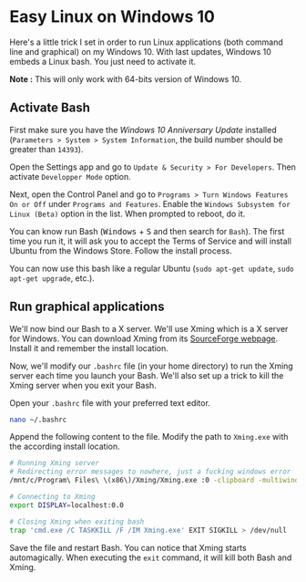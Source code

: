 # Easy Linux on Windows 10

Here's a little trick I set in order to run Linux applications (both command line and graphical) on my Windows 10.
With last updates, Windows 10 embeds a Linux bash. You just need to activate it.

**Note :** This will only work with 64-bits version of Windows 10.

## Activate Bash

First make sure you have the *Windows 10 Anniversary Update* installed (`Parameters > System > System Information`, the build number should be greater than `14393`).

Open the Settings app and go to `Update & Security > For Developers`. Then activate `Developper Mode` option.

Next, open the Control Panel and go to `Programs > Turn Windows Features On or Off` under `Programs and Features`. Enable the `Windows Subsystem for Linux (Beta)` option in the list. When prompted to reboot, do it.

You can know run Bash (<kbd>Windows</kbd> + <kbd>S</kbd> and then search for `Bash`). The first time you run it, it will ask you to accept the Terms of Service and will install Ubuntu from the Windows Store. Follow the install process.

You can now use this bash like a regular Ubuntu (`sudo apt-get update`, `sudo apt-get upgrade`, etc.).

## Run graphical applications

We'll now bind our Bash to a X server. We'll use Xming which is a X server for Windows. You can download Xming from its [SourceForge webpage](https://sourceforge.net/projects/xming/). Install it and remember the install location.

Now, we'll modify our `.bashrc` file (in your home directory) to run the Xming server each time you launch your Bash. We'll also set up a trick to kill the Xming server when you exit your Bash.

Open your `.bashrc` file with your preferred text editor.

```bash
nano ~/.bashrc
```

Append the following content to the file. Modify the path to `Xming.exe` with the according install location.

```bash
# Running Xming server 
# Redirecting error messages to nowhere, just a fucking windows error
/mnt/c/Program\ Files\ \(x86\)/Xming/Xming.exe :0 -clipboard -multiwindow -unixkill -winkill 2> /dev/null &

# Connecting to Xming
export DISPLAY=localhost:0.0

# Closing Xming when exiting bash
trap 'cmd.exe /C TASKKILL /F /IM Xming.exe' EXIT SIGKILL > /dev/null
```

Save the file and restart Bash. You can notice that Xming starts automagically. When executing the `exit` command, it will kill both Bash and Xming.

